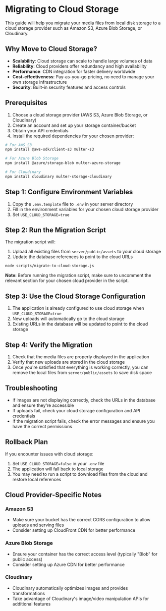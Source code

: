 # Migrating to Cloud Storage

This guide will help you migrate your media files from local disk storage to a cloud storage provider such as Amazon S3, Azure Blob Storage, or Cloudinary.

## Why Move to Cloud Storage?

- **Scalability**: Cloud storage can scale to handle large volumes of data
- **Reliability**: Cloud providers offer redundancy and high availability
- **Performance**: CDN integration for faster delivery worldwide
- **Cost-effectiveness**: Pay-as-you-go pricing, no need to manage your own storage infrastructure
- **Security**: Built-in security features and access controls

## Prerequisites

1. Choose a cloud storage provider (AWS S3, Azure Blob Storage, or Cloudinary)
2. Create an account and set up your storage container/bucket
3. Obtain your API credentials
4. Install the required dependencies for your chosen provider:

```bash
# For AWS S3
npm install @aws-sdk/client-s3 multer-s3

# For Azure Blob Storage
npm install @azure/storage-blob multer-azure-storage

# For Cloudinary
npm install cloudinary multer-storage-cloudinary
```

## Step 1: Configure Environment Variables

1. Copy the `.env.template` file to `.env` in your server directory
2. Fill in the environment variables for your chosen cloud storage provider
3. Set `USE_CLOUD_STORAGE=true`

## Step 2: Run the Migration Script

The migration script will:
1. Upload all existing files from `server/public/assets` to your cloud storage
2. Update the database references to point to the cloud URLs

```bash
node scripts/migrate-to-cloud-storage.js
```

**Note**: Before running the migration script, make sure to uncomment the relevant section for your chosen cloud provider in the script.

## Step 3: Use the Cloud Storage Configuration

1. The application is already configured to use cloud storage when `USE_CLOUD_STORAGE=true`
2. New uploads will automatically go to the cloud storage
3. Existing URLs in the database will be updated to point to the cloud storage

## Step 4: Verify the Migration

1. Check that the media files are properly displayed in the application
2. Verify that new uploads are stored in the cloud storage
3. Once you're satisfied that everything is working correctly, you can remove the local files from `server/public/assets` to save disk space

## Troubleshooting

- If images are not displaying correctly, check the URLs in the database and ensure they're accessible
- If uploads fail, check your cloud storage configuration and API credentials
- If the migration script fails, check the error messages and ensure you have the correct permissions

## Rollback Plan

If you encounter issues with cloud storage:

1. Set `USE_CLOUD_STORAGE=false` in your `.env` file
2. The application will fall back to local storage
3. You may need to run a script to download files from the cloud and restore local references

## Cloud Provider-Specific Notes

### Amazon S3

- Make sure your bucket has the correct CORS configuration to allow uploads and serving files
- Consider setting up CloudFront CDN for better performance

### Azure Blob Storage

- Ensure your container has the correct access level (typically "Blob" for public access)
- Consider setting up Azure CDN for better performance

### Cloudinary

- Cloudinary automatically optimizes images and provides transformations
- Take advantage of Cloudinary's image/video manipulation APIs for additional features